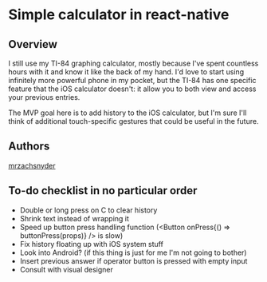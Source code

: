 # Simple calculator in react-native

## Overview
I still use my TI-84 graphing calculator, mostly because I've spent countless hours with it and know it like the back of my hand. I'd love to start using infinitely more powerful phone in my pocket, but the TI-84 has one specific feature that the iOS calculator doesn't: it allow you to both view and access your previous entries.

The MVP goal here is to add history to the iOS calculator, but I'm sure I'll think of additional touch-specific gestures that could be useful in the future.

## Authors
[mrzachsnyder](https://github.com/mrzachsnyder)

## To-do checklist in no particular order
* Double or long press on C to clear history
* Shrink text instead of wrapping it
* Speed up button press handling function (<Button onPress{() => buttonPress(props)} /> is slow)
* Fix history floating up with iOS system stuff
* Look into Android? (if this thing is just for me I'm not going to bother)
* Insert previous answer if operator button is pressed with empty input
* Consult with visual designer
